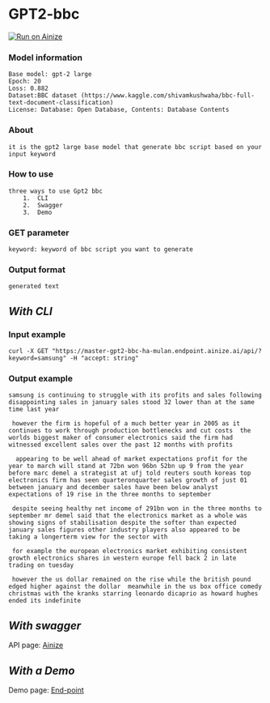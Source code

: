 
# GPT2-bbc
[![Run on Ainize](https://ainize.ai/images/run_on_ainize_button.svg)](https://ainize.web.app/redirect?git_repo=https://github.com/ha-mulan/gpt2-bbc)



### Model information


    Base model: gpt-2 large
    Epoch: 20
    Loss: 0.882
    Dataset:BBC dataset (https://www.kaggle.com/shivamkushwaha/bbc-full-text-document-classification)
    License: Database: Open Database, Contents: Database Contents



### About
	it is the gpt2 large base model that generate bbc script based on your input keyword

### How to use

	three ways to use Gpt2 bbc
    	1.  CLI
    	2.  Swagger
    	3.  Demo

### GET parameter

    keyword: keyword of bbc script you want to generate


### Output format

    generated text


##  *With CLI*

### Input example

    curl -X GET "https://master-gpt2-bbc-ha-mulan.endpoint.ainize.ai/api/?keyword=samsung" -H "accept: string"


### Output example


    samsung is continuing to struggle with its profits and sales following disappointing sales in january sales stood 32 lower than at the same time last year

     however the firm is hopeful of a much better year in 2005 as it continues to work through production bottlenecks and cut costs  the worlds biggest maker of consumer electronics said the firm had witnessed excellent sales over the past 12 months with profits

      appearing to be well ahead of market expectations profit for the year to march will stand at 72bn won 96bn 52bn up 9 from the year before marc demel a strategist at ufj told reuters south koreas top electronics firm has seen quarteronquarter sales growth of just 01 between january and december sales have been below analyst expectations of 19 rise in the three months to september  

     despite seeing healthy net income of 291bn won in the three months to september mr demel said that the electronics market as a whole was showing signs of stabilisation despite the softer than expected january sales figures other industry players also appeared to be taking a longerterm view for the sector with

     for example the european electronics market exhibiting consistent growth electronics shares in western europe fell back 2 in late trading on tuesday

     however the us dollar remained on the rise while the british pound edged higher against the dollar  meanwhile in the us box office comedy christmas with the kranks starring leonardo dicaprio as howard hughes ended its indefinite  


## *With swagger*

API page: [Ainize](https://ainize.ai/ha-mulan/gpt2-bbc?branch=master)

## *With a Demo*

Demo page: [End-point](https://master-gpt2-bbc-ha-mulan.endpoint.ainize.ai)
